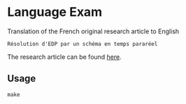 # Language Exam

Translation of the French original research article to English
```
Résolution d'EDP par un schéma en temps pararéel
```

The research article can be found [here](http://www.sciencedirect.com/science/article/pii/S0764444200017936).

## Usage
```
make
```
